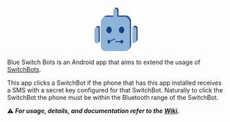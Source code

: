 <p align="center">
    <img
        width="20%"
        style="text-align: center;"
        src=".github/res/img/blue_switch_bots.png" />
</p>

Blue Switch Bots is an Android app that aims to extend the usage of [SwitchBots](https://www.switch-bot.com/bot).

This app clicks a SwitchBot if the phone that has this app installed receives a SMS with a secret key configured for that SwitchBot. Naturally to click the SwitchBot the phone must be within the Bluetooth range of the SwitchBot.

:warning: **_For usage, details, and documentation refer to the [Wiki](https://github.com/iia/blue-switch-bots/wiki)._**
